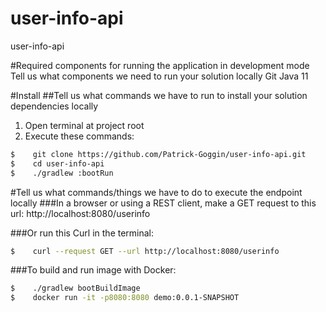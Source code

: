 # user-info-api
user-info-api

#Required components for running the application in development mode
Tell us what components we need to run your solution locally
Git
Java 11

#Install
##Tell us what commands we have to run to install your solution dependencies locally
1. Open terminal at project root
2. Execute these commands:
```bash
$    git clone https://github.com/Patrick-Goggin/user-info-api.git
$    cd user-info-api
$    ./gradlew :bootRun
```

#Tell us what commands/things we have to do to execute the endpoint locally
###In a browser or using a REST client, make a GET request to this url:
http://localhost:8080/userinfo

###Or run this Curl in the terminal:
```bash
$    curl --request GET --url http://localhost:8080/userinfo
```

###To build and run image with Docker:
```bash
$    ./gradlew bootBuildImage
$    docker run -it -p8080:8080 demo:0.0.1-SNAPSHOT
```
